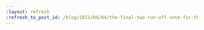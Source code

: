 ```yaml
---
:layout: refresh
:refresh_to_post_id: /blog/2011/04/04/the-final-two-run-off-vote-for-the-new-jenkins-logo
---
```

